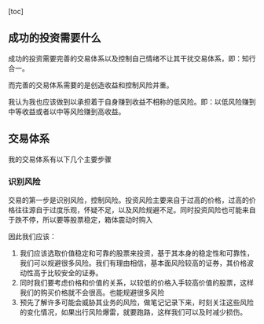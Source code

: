[toc]

## 成功的投资需要什么

成功的投资需要完善的交易体系以及控制自己情绪不让其干扰交易体系，即：知行合一。



而完善的交易体系需要的是创造收益和控制风险并重。

我认为我也应该做到以承担着于自身赚到收益不相称的低风险。即：以低风险赚到中等收益或者以中等风险赚到高收益。



## 交易体系

我的交易体系有以下几个主要步骤

### 识别风险

交易的第一步是识别风险，控制风险。投资风险主要来自于过高的价格，过高的价格往往源自于过度乐观，怀疑不足，以及风险规避不足。同时投资风险也可能来自于跌不停，所以要等股票稳定，箱体震动时购入 

因此我们应该：

1. 我们应该选取价值稳定和可靠的股票来投资，基于其本身的稳定性和可靠性，我们可以规避很多风险。我们有理由相信，基本面风险较高的证券，其价格波动性高于比较安全的证券。                      
2. 同时我们要考虑价格和价值的关系，以较低的价格入手较高价值的股票，这样我们的购买价格就不会很高。也能规避很多风险
3. 预先了解许多可能会威胁其业务的风险，做笔记记录下来，时刻关注这些风险的变化情况，如果出行风险爆雷，就要跑路，这样我们可以及时减少损伤。



